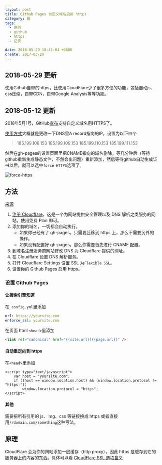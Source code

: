 ```yaml
---
layout: post
title: Github Pages 自定义域名启用 https
category: 器
tags:
  - 原创
  - github
  - https
  - 记录

date: 2018-05-29 18:45:04 +0800
create: 2017-03-20
---
```


## 2018-05-29 更新
使用Github自带的https，比使用CloudFlare少了很多方便的功能，包括自动js、css压缩，自带CDN，自带Google Analysis等等功能。

## 2018-05-12 更新
2018年5月1号，GitHub[宣布](https://blog.github.com/2018-05-01-github-pages-custom-domains-https/)支持自定义域名用HTTPS了。

[使用方式](https://help.github.com/articles/setting-up-an-apex-domain/)大概就是更改一下DNS里A record指向的IP，设置为以下四个

> 185.199.108.153
> 185.199.109.153
> 185.199.110.153
> 185.199.111.153

然后在gh-pages的设置页面里把CNAME指向的域名删除，等几分钟后（等待github重新生成静态文件，不然会出问题）重新添加，然后等待github自动生成证书以后，就可以选中`force HTTPS`选项了。

![force-https](https://i.loli.net/2018/05/12/5af68c48ce661.png)

## 方法
[来源](https://sheharyar.me/blog/free-ssl-for-github-pages-with-custom-domains/)

1. [注册 Cloudflare](https://support.cloudflare.com/hc/en-us/articles/201720164-Sign-up-planning-guide)，这是一个为网站提供安全管理以及 DNS 解析之类服务的网站。使用免费 Plan 即可。
2. 添加你的域名，一切都会自动执行。
    * 如果你已经有了 gh-pages，只需要迁移到 https 上，那么不需要另外的操作。
    * 如果没有配置好 gh-pages，那么你需要首先进行 CNAME 配置。
3. 到域名注册服务商网站修改 DNS 为 Cloudflare 提供的网址。
4. 在 Cloudflare 设置 DNS 解析服务。
5. 打开 Cloudflare Settings 设置 SSL 为`Flexible SSL`。
6. 设置你的 Github Pages 启用 https。

### 设置 Github Pages

#### 让搜索引擎知道
在`_config.yml`里添加

```yaml
url: https://yoursite.com
enforce_ssl: yoursite.com
```

在页面 html `<head>`里添加

```html
<link rel="canonical" href="{{site.url}}{{page.url}}" />
```

#### 自动重定向到 https
在`<head>`里添加

```
<script type="text/javascript">
    var host = "yoursite.com";
    if ((host == window.location.host) && (window.location.protocol != "https:"))
        window.location.protocol = "https";
</script>
```

#### 其他
需要把所有引用的 js、img、css 等链接换成 https 或者直接用`//domain.com/something`这种写法。

## 原理
CloudFlare 会为你的网站添加一层缓存（http proxy），因此 https 是缓存到它的服务器上的内容的东西。具体可以看 [CloudFlare SSL 选项含义](https://support.cloudflare.com/hc/en-us/articles/200170416-What-do-the-SSL-options-mean-)
